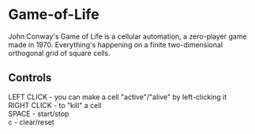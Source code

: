 # Game-of-Life
John Conway's Game of Life is a cellular automation, a zero-player game made in 1970.
Everything's happening on a finite two-dimensional orthogonal grid of square cells.

## Controls
LEFT CLICK - you can make a cell "active"/"alive" by left-clicking it <br />
RIGHT CLICK - to "kill" a cell <br />
SPACE - start/stop <br />
c - clear/reset
